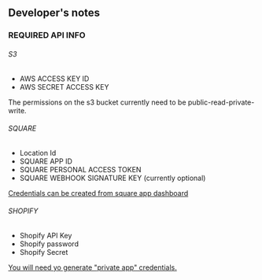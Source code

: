 ## Developer's notes

### REQUIRED API INFO

###### S3
* AWS ACCESS KEY ID
* AWS SECRET ACCESS KEY

The permissions on the s3 bucket currently need to be public-read-private-write.
###### SQUARE
* Location Id
* SQUARE APP ID
* SQUARE PERSONAL ACCESS TOKEN
* SQUARE WEBHOOK SIGNATURE KEY (currently optional)

[Credentials can be created from square app dashboard](https://connect.squareup.com/apps)
###### SHOPIFY
* Shopify API Key
* Shopify password
* Shopify Secret

[You will need yo generate "private app" credentials.](https://help.shopify.com/api/getting-started/authentication/private-authentication)

